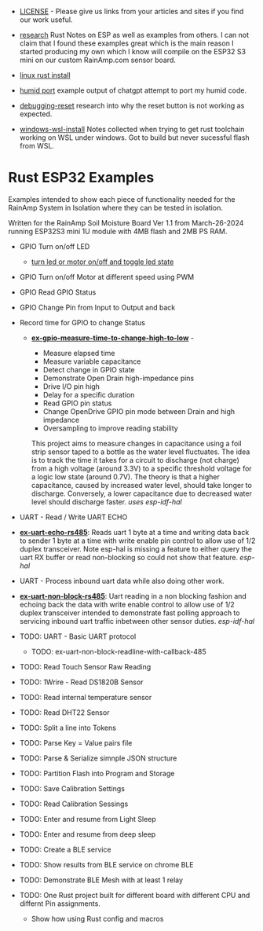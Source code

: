 * [LICENSE](LICENSE) - Please give us links from your articles
  and sites if you find our work useful.

* [research](research.md) Rust Notes on ESP as well as examples 
  from others.  I can not claim that I found these examples 
  great which is the main reason I started producing my own 
  which I know will compile on the ESP32 S3 mini on our 
  custom RainAmp.com sensor board.

* [linux rust install](linux-install.md)

* [humid port](chat-gpt-port-humid.md) example output of chatgpt attempt to port my humid code.

* [debugging-reset](debugging-reset.md) research into why the reset button is not working as expected.

* [windows-wsl-install](windodows-wsl-install.md) Notes collected when trying to get rust toolchain working on WSL under windows.  Got to build but never sucessful flash from WSL.


# Rust ESP32 Examples 
Examples intended to show each piece of functionality needed for the RainAmp System in Isolation where they can be tested in isolation.    

Written for the RainAmp Soil Moisture Board Ver 1.1 from March-26-2024 running ESP32S3 mini 1U module 
with 4MB flash and 2MB PS RAM.


- GPIO Turn on/off LED
  - [turn led or motor on/off and toggle led state](ex-led-on-off/readme.md)

- GPIO Turn on/off Motor at different speed using PWM

- GPIO Read GPIO Status 

- GPIO Change Pin from Input to Output and back

- Record time for GPIO to change Status
  - **[ex-gpio-measure-time-to-change-high-to-low](ex-gpio-measure-time-to-change-high-to-low)** - 
    - Measure elapsed time
    - Measure variable capacitance
    - Detect change in GPIO state
    - Demonstrate Open Drain high-impedance pins 
    - Drive I/O pin high 
    - Delay for a specific duration
    - Read GPIO pin status
    - Change OpenDrive GPIO pin mode between Drain and high impedance
    - Oversampling to improve reading stability 

    This project aims to measure changes in capacitance using a foil strip sensor taped to a bottle as the water level fluctuates. The idea is to track the time it takes for a circuit to discharge (not charge) from a high voltage (around 3.3V) to a specific threshold voltage for a logic low state (around 0.7V). The theory is that a higher capacitance, caused by increased water level, should take longer to discharge. Conversely, a lower capacitance due to decreased water level should discharge faster.
    *uses esp-idf-hal* 


- UART - Read / Write UART ECHO
- **[ex-uart-echo-rs485](ex-uart-echo-rs485/readme.md)**: Reads uart 1 byte
  at a time and writing data back to sender 1 byte at a time with write enable
  pin control to allow use of 1/2 duplex transceiver.  Note esp-hal is missing
  a feature to either query the uart RX buffer or read non-blocking so 
  could not show that feature.  *esp-hal*

- UART - Process inbound uart data while also doing other work.
- **[ex-uart-non-block-rs485](ex-uart-non-block-rs485/readme.md)**:
  Uart reading in a non blocking fashion and echoing back the 
  data with write enable control to allow use of 1/2 duplex transceiver
  intended to demonstrate fast polling approach to servicing inbound
  uart traffic inbetween other sensor duties.
  *esp-idf-hal*

- TODO: UART - Basic UART protocol
   - TODO: ex-uart-non-block-readline-with-callback-485

- TODO: Read Touch Sensor Raw Reading

- TODO: 1Wrire - Read DS1820B Sensor

- TODO: Read internal temperature sensor 

- TODO: Read DHT22 Sensor

- TODO: Split a line into Tokens

- TODO: Parse Key = Value pairs file 

- TODO: Parse & Serialize simnple JSON structure

- TODO: Partition Flash into Program and Storage

- TODO: Save Calibration Settings

- TODO: Read Calibration Sessings

- TODO: Enter and resume from Light Sleep

- TODO: Enter and resume from deep sleep

- TODO: Create a BLE service

- TODO: Show results from BLE service on chrome BLE

- TODO: Demonstrate BLE Mesh with at least 1 relay

- TODO: One Rust project built for different board with different CPU 
  and differnt Pin assignments.
  - Show how using Rust config and macros
